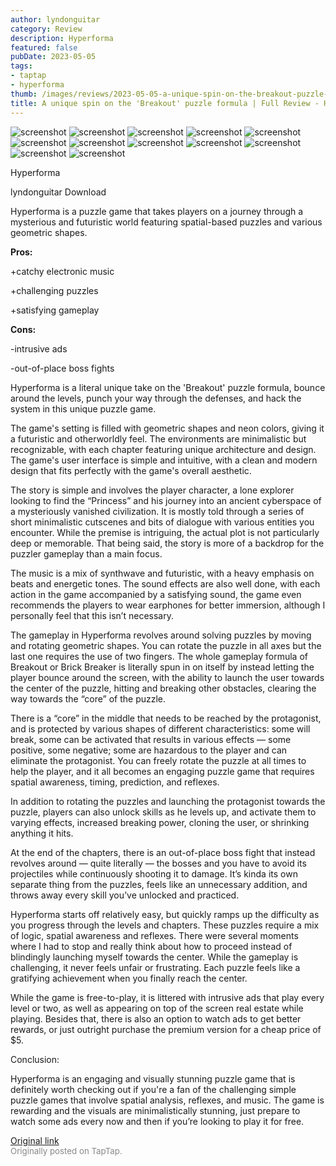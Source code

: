```yaml
---
author: lyndonguitar
category: Review
description: Hyperforma
featured: false
pubDate: 2023-05-05
tags:
- taptap
- hyperforma
thumb: /images/reviews/2023-05-05-a-unique-spin-on-the-breakout-puzzle-formula--full-review---hyperforma-0.avif
title: A unique spin on the 'Breakout' puzzle formula | Full Review - Hyperforma
---
```


<div class="gallery">
  <img src="/images/reviews/2023-05-05-a-unique-spin-on-the-breakout-puzzle-formula--full-review---hyperforma-0.avif" alt="screenshot" />
  <img src="/images/reviews/2023-05-05-a-unique-spin-on-the-breakout-puzzle-formula--full-review---hyperforma-1.avif" alt="screenshot" />
  <img src="/images/reviews/2023-05-05-a-unique-spin-on-the-breakout-puzzle-formula--full-review---hyperforma-2.avif" alt="screenshot" />
  <img src="/images/reviews/2023-05-05-a-unique-spin-on-the-breakout-puzzle-formula--full-review---hyperforma-3.avif" alt="screenshot" />
  <img src="/images/reviews/2023-05-05-a-unique-spin-on-the-breakout-puzzle-formula--full-review---hyperforma-4.avif" alt="screenshot" />
  <img src="/images/reviews/2023-05-05-a-unique-spin-on-the-breakout-puzzle-formula--full-review---hyperforma-5.avif" alt="screenshot" />
  <img src="/images/reviews/2023-05-05-a-unique-spin-on-the-breakout-puzzle-formula--full-review---hyperforma-6.avif" alt="screenshot" />
  <img src="/images/reviews/2023-05-05-a-unique-spin-on-the-breakout-puzzle-formula--full-review---hyperforma-7.avif" alt="screenshot" />
  <img src="/images/reviews/2023-05-05-a-unique-spin-on-the-breakout-puzzle-formula--full-review---hyperforma-8.avif" alt="screenshot" />
  <img src="/images/reviews/2023-05-05-a-unique-spin-on-the-breakout-puzzle-formula--full-review---hyperforma-9.avif" alt="screenshot" />
  <img src="/images/reviews/2023-05-05-a-unique-spin-on-the-breakout-puzzle-formula--full-review---hyperforma-10.avif" alt="screenshot" />
  <img src="/images/reviews/2023-05-05-a-unique-spin-on-the-breakout-puzzle-formula--full-review---hyperforma-11.avif" alt="screenshot" />
</div>

Hyperforma

lyndonguitar
Download

Hyperforma is a puzzle game that takes players on a journey through a mysterious and futuristic world featuring spatial-based puzzles and various geometric shapes.


**Pros:**


+catchy electronic music

+challenging puzzles

+satisfying gameplay


**Cons:**


-intrusive ads

-out-of-place boss fights

Hyperforma is a literal unique take on the 'Breakout' puzzle formula, bounce around the levels, punch your way through the defenses, and hack the system in this unique puzzle game.

The game's setting is filled with geometric shapes and neon colors, giving it a futuristic and otherworldly feel. The environments are minimalistic but recognizable, with each chapter featuring unique architecture and design. The game's user interface is simple and intuitive, with a clean and modern design that fits perfectly with the game's overall aesthetic.

The story is simple and involves the player character, a lone explorer looking to find the “Princess” and his journey into an ancient cyberspace of a mysteriously vanished civilization. It is mostly told through a series of short minimalistic cutscenes and bits of dialogue with various entities you encounter. While the premise is intriguing, the actual plot is not particularly deep or memorable. That being said, the story is more of a backdrop for the puzzler gameplay than a main focus.

The music is a mix of synthwave and futuristic, with a heavy emphasis on beats and energetic tones. The sound effects are also well done, with each action in the game accompanied by a satisfying sound, the game even recommends the players to wear earphones for better immersion, although I personally feel that this isn’t necessary.

The gameplay in Hyperforma revolves around solving puzzles by moving and rotating geometric shapes. You can rotate the puzzle in all axes but the last one requires the use of two fingers. The whole gameplay formula of Breakout or Brick Breaker is literally spun in on itself by instead letting the player bounce around the screen, with the ability to launch the user towards the center of the puzzle, hitting and breaking other obstacles, clearing the way towards the “core” of the puzzle.

There is a “core” in the middle that needs to be reached by the protagonist, and is protected by various shapes of different characteristics: some will break, some can be activated that results in various effects — some positive, some negative; some are hazardous to the player and can eliminate the protagonist. You can freely rotate the puzzle at all times to help the player, and it all becomes an engaging puzzle game that requires spatial awareness, timing, prediction, and reflexes.

In addition to rotating the puzzles and launching the protagonist towards the puzzle, players can also unlock skills as he levels up, and activate them to varying effects, increased breaking power, cloning the user, or shrinking anything it hits.

At the end of the chapters, there is an out-of-place boss fight that instead revolves around — quite literally — the bosses and you have to avoid its projectiles while continuously shooting it to damage. It’s kinda its own separate thing from the puzzles, feels like an unnecessary addition, and throws away every skill you’ve unlocked and practiced.

Hyperforma starts off relatively easy, but quickly ramps up the difficulty as you progress through the levels and chapters. These puzzles require a mix of logic, spatial awareness and reflexes. There were several moments where I had to stop and really think about how to proceed instead of blindingly launching myself towards the center. While the gameplay is challenging, it never feels unfair or frustrating. Each puzzle feels like a gratifying achievement when you finally reach the center.

While the game is free-to-play, it is littered with intrusive ads that play every level or two, as well as appearing on top of the screen real estate while playing. Besides that, there is also an option to watch ads to get better rewards, or just outright purchase the premium version for a cheap price of $5.

Conclusion:

Hyperforma is an engaging and visually stunning puzzle game that is definitely worth checking out if you're a fan of the challenging simple puzzle games that involve spatial analysis, reflexes, and music. The game is rewarding and the visuals are minimalistically stunning, just prepare to watch some ads every now and then if you’re looking to play it for free.

[Original link](https://www.taptap.io/post/5340145)<br><span style="font-size: 0.95em; color: #888;">Originally posted on TapTap.</span>
